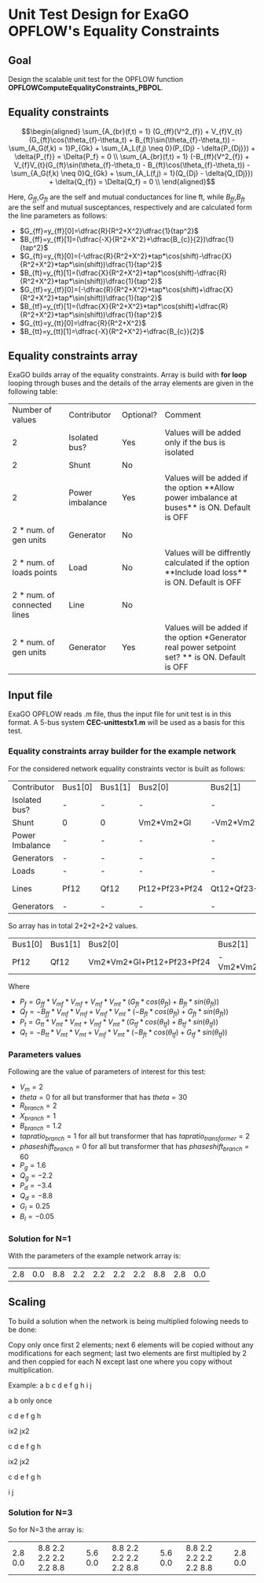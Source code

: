 # Unit Test Design for ExaGO OPFLOW's  Equality Constraints

## Goal
Design the scalable unit test for the OPFLOW function **OPFLOWComputeEqualityConstraints_PBPOL**.

## Equality constraints

```math
\begin{aligned}
\sum_{A_{br}(f,t) = 1} (G_{ff}(V^2_{f}) + V_{f}V_{t}(G_{ft}\cos(\theta_{f}-\theta_t) + B_{ft}\sin(\theta_{f}-\theta_t))
- \sum_{A_G(f,k) = 1}P_{Gk} + \sum_{A_L(f,j) \neq 0}(P_{Dj} - \delta{P_{Dj}}) + \delta{P_{f}} = \Delta{P_f} = 0 \\
\sum_{A_{br}(f,t) = 1} (-B_{ff}(V^2_{f}) + V_{f}V_{t}(G_{ft}\sin(\theta_{f}-\theta_t) - B_{ft}\cos(\theta_{f}-\theta_t))
    - \sum_{A_G(f,k) \neq 0}Q_{Gk} + \sum_{A_L(f,j) = 1}(Q_{Dj} - \delta{Q_{Dj}}) + \delta{Q_{f}} = \Delta{Q_f} = 0 \\
\end{aligned}
```
Here, $`G_{ff}`$,$`G_{ft}`$ are the self and mutual conductances for line ft, while $`B_{ff}`$,$`B_{ft}`$ are the
self and mutual susceptances, respectively and are calculated form the line parameters as follows:

- $`G_{ff}=y_{ff}[0]=\dfrac{R}{R^2+X^2}\dfrac{1}{tap^2}`$
- $`B_{ff}=y_{ff}[1]=(\dfrac{-X}{R^2+X^2}+\dfrac{B_{c}}{2})\dfrac{1}{tap^2}`$
- $`G_{ft}=y_{ft}[0]=(-\dfrac{R}{R^2+X^2}*tap*\cos(shift)-\dfrac{X}{R^2+X^2}*tap*\sin(shift))\dfrac{1}{tap^2}`$
- $`B_{ft}=y_{ft}[1]=(\dfrac{X}{R^2+X^2}*tap*\cos(shift)-\dfrac{R}{R^2+X^2}*tap*\sin(shift))\dfrac{1}{tap^2}`$
- $`G_{tf}=y_{tf}[0]=(-\dfrac{R}{R^2+X^2}*tap*\cos(shift)+\dfrac{X}{R^2+X^2}*tap*\sin(shift))\dfrac{1}{tap^2}`$
- $`B_{tf}=y_{tf}[1]=(\dfrac{X}{R^2+X^2}*tap*\cos(shift)+\dfrac{R}{R^2+X^2}*tap*\sin(shift))\dfrac{1}{tap^2}`$
- $`G_{tt}=y_{tt}[0]=\dfrac{R}{R^2+X^2}`$
- $`B_{tt}=y_{tt}[1]=\dfrac{-X}{R^2+X^2}+\dfrac{B_{c}}{2}`$

## Equality constraints array
ExaGO builds array of the equality constraints. Array is build with **for loop** looping through buses and the details of the array elements are given in the following table:
<table>
<tr>
<td>Number of values</td> <td>Contributor</td> <td>Optional?</td> <td>Comment</td>
</tr>
<tr>
<td>2</td> <td>Isolated bus?</td> <td>Yes</td> <td>Values will be added only if the bus is isolated</td>
</tr>
<tr>
<td>2</td> <td>Shunt</td> <td>No</td> <td></td>
</tr>
<tr>
<td>2</td> <td>Power imbalance</td> <td>Yes</td> <td>Values will be added if the option **Allow power imbalance at buses** is ON. Default is OFF</td>
</tr>
<tr>
<td>2 * num. of gen units</td> <td>Generator</td> <td>No</td> <td></td>
</tr>
<tr>
<td>2 * num. of loads points</td> <td>Load</td> <td>No</td> <td>Values will be diffrently calculated if the option **Include load loss** is ON. Default is OFF</td>
</tr>
<tr>
<td>2 * num. of connected lines</td> <td>Line</td> <td>No</td> <td></td>
</tr>
<tr>
<td>2 * num. of gen units</td> <td>Generator</td> <td>Yes</td> <td>Values will be added if the option *Generator real power setpoint set? ** is ON. Default is OFF</td>
</tr>
</table>

## Input file
ExaGO OPFLOW reads .m file, thus the input file for unit test is in this format.
A 5-bus system **CEC-unittestx1.m** will be used as a basis for this test.

### Equality constraints array builder for the example network

For the considered network equality constraints vector is built as follows:
<table>
<tr>
<td>Contributor</td> <td>Bus1[0]</td> <td>Bus1[1]</td> <td>Bus2[0]</td> <td>Bus2[1]</td> <td>Bus3[0]</td> <td>Bus3[1]</td> <td>Bus4[0]</td> <td>Bus4[1]</td> <td>Bus5[0]</td> <td>Bus5[1]</td>
</tr>
<tr>
<td>Isolated bus?</td><td>-</td> <td>-</td> <td>-</td> <td>-</td> <td>-</td> <td>-</td> <td>-</td> <td>-</td> <td>-</td> <td>-</td>
</tr>
<tr>
<td>Shunt</td> <td>0</td> <td>0</td> <td> Vm2*Vm2*Gl</td> <td>-Vm2*Vm2*Bl</td> <td>0</td> <td>0</td> <td>0</td> <td>0</td> <td>0</td> <td>0</td>
</tr>
<tr>
<td>Power Imbalance</td> <td>-</td> <td>-</td> <td>-</td> <td>-</td> <td>-</td> <td>-</td> <td>-</td> <td>-</td> <td>-</td> <td>-</td> 
</tr>
<tr>
<td>Generators</td> <td>-</td> <td>-</td>  <td>-</td> <td>-</td> <td>-Pg</td>  <td>-Qg</td> <td>-</td> <td>-</td> <td>-</td> <td>-</td>
</tr>
<tr>
<td>Loads</td> <td>-</td> <td>-</td> <td>-</td> <td>-</td> <td>-</td> <td>-</td> <td>Pd</td> <td>Qd</td> <td>-</td> <td>-</td>
</tr>
<tr>
<td>Lines</td> <td>Pf12</td> <td>Qf12</td> <td>Pt12+Pf23+Pf24</td> <td>Qt12+Qf23+Qf24</td> <td>Pt23</td> <td>Qt23</td> <td>Pt24+Pf45</td> <td>Qt24+ Qf45</td> <td>Pt45</td> <td>Qt45</td>
</tr>
<tr>
<td>Generators</td> <td>-</td> <td>-</td> <td>-</td> <td>-</td> <td>-</td> <td>-</td> <td>-</td> <td>-</td> <td>-</td> <td>-</td>
</tr>
</table>

So array has in total 2+2+2+2+2 values.

<table>
<tr>
<td>Bus1[0]</td> <td>Bus1[1]</td> <td>Bus2[0]</td> <td>Bus2[1]</td> <td>Bus3[0]</td> <td>Bus3[1]</td> <td>Bus4[0]</td> <td>Bus4[1]</td> <td>Bus5[0]</td> <td>Bus5[1]</td>
</tr>
<tr>
<td>Pf12</td> <td>Qf12</td> <td>Vm2*Vm2*Gl+Pt12+Pf23+Pf24</td> <td>-Vm2*Vm2*Bl+Qt12+Qf23+Qf24</td> <td>-Pg+Pt23</td> <td>-Qg+Qt23</td> <td>Pd+Pt24+Pf45</td> <td>Qd+Qt24+Qf45</td> <td>Pt45</td> <td>Qt45</td>
</tr>
</table>

Where
- $`P_{f}=G_{ff}*V_{mf}*V_{mf}+V_{mf}*V_{mt}*(G_{ft}*cos(\theta_{ft})+B_{ft}*sin(\theta_{ft}))`$
- $`Q_{f}=-B_{ff}*V_{mf}*V_{mf}+V_{mf}*V_{mt}*(-B_{ft}*cos(\theta_{ft})+G_{ft}*sin(\theta_{ft}))`$
- $`P_{t}=G_{tt}*V_{mt}*V_{mt}+V_{mf}*V_{mt}*(G_{tf}*cos(\theta_{tf})+B_{tf}*sin(\theta_{tf}))`$
- $`Q_{t}=-B_{tt}*V_{mt}*V_{mt}+V_{mf}*V_{mt}*(-B_{ft}*cos(\theta_{tf})+G_{tf}*sin(\theta_{tf}))`$

### Parameters values
Following are the value of parameters of interest for this test:

- $`V_{m}=2`$
- $`theta=0`$ for all but transformer that has $`theta=30`$
- $`R_{branch}=2`$
- $`X_{branch}=1`$
- $`B_{branch}=1.2`$
- $`tapratio_{branch}=1`$ for all but transformer that has $`tapratio_{transformer}=2`$
- $`phaseshift_{branch}=0`$ for all but transformer that has $`phaseshift_{branch}=60`$
- $`P_{g}=1.6`$
- $`Q_{g}=-2.2`$
- $`P_{d}=-3.4`$
- $`Q_{d}=-8.8`$
- $`G_{l}=0.25`$
- $`B_{l}=-0.05`$

### Solution for N=1
With the parameters of the example network array is:

<table>
<tr>
<td>2.8</td> <td>0.0</td> <td>8.8</td> <td>2.2</td> <td>2.2</td> <td>2.2</td> <td>2.2</td> <td>8.8</td> <td>2.8</td> <td>0.0</td>
</tr>
</table>

## Scaling

To build a solution when the network is being multiplied folowing needs to be done:

Copy only once first 2 elements; next 6 elements will be copied without any modifications for each segment; last two elements are first multipled by 2 and then coppied for each N except last one where you copy without multiplication.

Example:
a b c d e f g h i j

 a b only once

 c d e f g h

 ix2 jx2

 c d e f g h

 ix2 jx2 

 c d e f g h

 i j  

### Solution for N=3
So for N=3 the array is:
<table>
<tr>
<td>2.8  0.0</td> <td> 8.8  2.2  2.2  2.2  2.2  8.8</td> <td> 5.6  0.0</td><td> 8.8  2.2  2.2  2.2  2.2  8.8</td> <td> 5.6  0.0</td><td> 8.8  2.2  2.2  2.2  2.2  8.8</td> <td> 2.8  0.0</td>
</tr>
</table>
